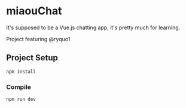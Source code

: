 # miaouChat

It's supposed to be a Vue.js chatting app, it's pretty much for learning.

Project featuring @ryquo1

## Project Setup

```sh
npm install
```

### Compile

```sh
npm run dev
```
